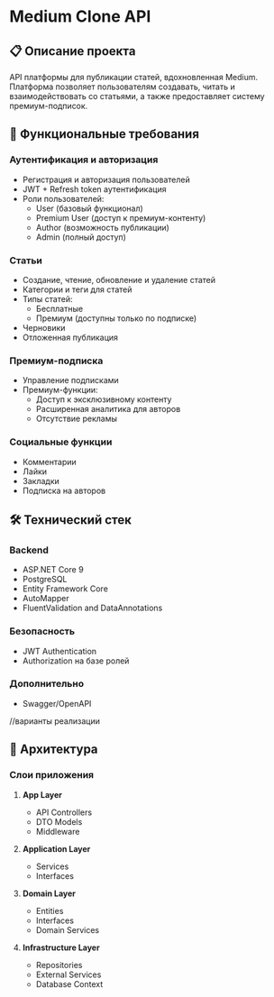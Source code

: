 # Medium Clone API

## 📋 Описание проекта
API платформы для публикации статей, вдохновленная Medium. Платформа позволяет пользователям создавать, читать и взаимодействовать со статьями, а также предоставляет систему премиум-подписок.

## 🎯 Функциональные требования

### Аутентификация и авторизация
- Регистрация и авторизация пользователей
- JWT + Refresh token аутентификация
- Роли пользователей:
  - User (базовый функционал)
  - Premium User (доступ к премиум-контенту)
  - Author (возможность публикации)
  - Admin (полный доступ)

### Статьи
- Создание, чтение, обновление и удаление статей
- Категории и теги для статей
- Типы статей:
  - Бесплатные
  - Премиум (доступны только по подписке)
- Черновики
- Отложенная публикация

### Премиум-подписка
- Управление подписками
- Премиум-функции:
  - Доступ к эксклюзивному контенту
  - Расширенная аналитика для авторов
  - Отсутствие рекламы

### Социальные функции
- Комментарии
- Лайки
- Закладки
- Подписка на авторов

## 🛠 Технический стек

### Backend
- ASP.NET Core 9
- PostgreSQL
- Entity Framework Core
- AutoMapper
- FluentValidation and DataAnnotations

### Безопасность
- JWT Authentication
- Authorization на базе ролей

### Дополнительно
- Swagger/OpenAPI

//варианты реализации
## 📐 Архитектура

### Слои приложения
1. **App Layer**
   - API Controllers
   - DTO Models
   - Middleware

2. **Application Layer**
   - Services
   - Interfaces

3. **Domain Layer**
   - Entities
   - Interfaces
   - Domain Services

4. **Infrastructure Layer**
   - Repositories
   - External Services
   - Database Context
